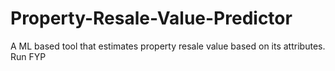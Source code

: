 # Property-Resale-Value-Predictor
A ML based tool that estimates property resale value based on its attributes.
Run FYP
